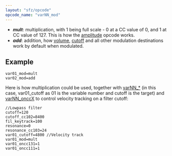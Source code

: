 ```yaml
---
layout: "sfz/opcode"
opcode_name: "varNN_mod"
---
```

- ***mult***: multiplication, with 1 being full scale - 0 at a CC value of 0,
              and 1 at CC value of 127.
              This is how the [amplitude](amplitude) opcode works.
- ***add***: addition, how [volume](volume), [cutoff](cutoff) and all other
             modulation destinations work by default when modulated.

## Example

```
var01_mod=mult
var02_mod=add
```

Here is how multiplication could be used, together with [varNN_*](varNN_)
(in this case, var01_cutoff as 01 is the variable number and cutoff is the target)
and [varNN_onccX](varNN_onccX) to control velocity tracking on a filter cutoff:

```
//Lowpass filter
cutoff=120
cutoff_cc102=8400
fil_keytrack=100
resonance=0
resonance_cc103=24
var01_cutoff=4800 //Velocity track
var01_mod=mult
var01_oncc131=1
var01_oncc111=1
```
